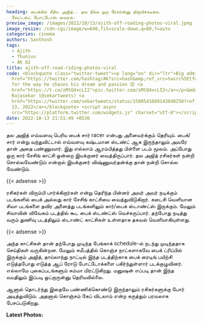 ```yaml
---
heading: பைக்கில் சீறிய அஜித்.. தல நீங்க ஒரு ரேசர்ன்னு நிரூபிச்சுடீங்க.
  லேட்டஸ்ட் போட்டோஸ் வைரல்.
preview_image: /images/2022/10/13/ajith-off-roading-photos-viral.jpeg
image_resize: /cdn-cgi/image/w=640,fit=scale-down,q=80,f=auto
categories: cinema
authors: Santhosh
tags:
  - Ajith
  - Thunivu
  - AK 62
title: ajith-off-road-riding-photos-viral
code: <blockquote class="twitter-tweet"><p lang="en" dir="ltr">Big admirer of <a
  href="https://twitter.com/hashtag/AK?src=hash&amp;ref_src=twsrc%5Etfw">#AK</a>
  for the way he chases his dream and passion 😍 <a
  href="https://t.co/zMtQ4xcLI2">pic.twitter.com/zMtQ4xcLI2</a></p>&mdash;
  Rajasekar (@sekartweets) <a
  href="https://twitter.com/sekartweets/status/1580541689143648258?ref_src=twsrc%5Etfw">October
  13, 2022</a></blockquote> <script async
  src="https://platform.twitter.com/widgets.js" charset="utf-8"></script>
date: 2022-10-13 21:51:49 +0530
---
```

தல அஜித் எவ்வளவு பெரிய பைக் சார் racer என்பது அனைவர்க்கும் தெரியும். பைக்/சார் என்று வந்துவிட்டால் எவ்வளவு கஷ்டமான ஸ்டண்ட் ஆக இருந்தாலும் அவரே தான் அதை பண்ணுவார். இது எல்லாம் ஆரம்பித்தது பிள்ளை படம் மூலம். அப்போது ஒரு கார் சேசிங் காட்சி ஒன்றை இயக்குனர் வைத்திருப்பார். தல அஜித் ரசிகர்கள் நன்றி சொல்லவேண்டும் என்றால் இயக்குனர் விஷ்ணுவர்தன்க்கு தான் நன்றி சொல்ல வேண்டும். 

{{< adsense >}}

ரசிகர்கள் விரும்பி பார்க்கிறார்கள் என்று தெரிந்த பின்னர் அவர் அவர் நடிக்கும் படங்களில் பைக் அல்லது கார் சேசிங் காட்சியை வைத்துவிடுகிறார். கடைசி வெளியான சிவா படங்களை தவிர அனைத்து படங்களிலும் கார்/பைக் ஸ்டாண்ட்ஸ் இருக்கும். மேலும் சிவாவின் விவேகம் படத்தில் கூட பைக் ஸ்டண்ட்ஸ் வெச்சுருப்பார். தற்போது நடித்து வரும் துணிவு படத்திலும் ஸ்டாண்ட் காட்சிகள் உள்ளதாக தகவல் வெளியாகியுள்ளது.

{{< adsense >}}

அந்த காட்சிகள் தான் தற்போது முடிந்த பேங்காக் schedule-ல் நடந்து முடிந்ததாக செய்திகள் வருகின்றன. மேலும் சமீபத்தில் கொஞ்ச நாட்களாகவே பைக் ட்ரிப்பில் இருக்கும் அஜித், தாய்லாந்து நாட்டில் இந்த படத்திற்காக பைக் ரைடிங் பயிற்சி எடுத்தபோது எடுத்த ஆப் ரோடு போட்டோக்களை பகிர்ந்துள்ளார் படக்குழுவினர். எல்லாமே புகைப்படங்களும் சும்மா மிரட்டுகிறது. மனுஷன் எப்படி தான் இந்த வயதிலும் இப்படி ஓட்றாருன்னு தெரியவில்லை.

ஆனால் தொடர்ந்து இதையே பண்ணிக்கொண்டு இருந்தாலும் ரசிகர்களுக்கு போர் அடித்துவிடும். அதனால் கொஞ்சம் கேப் விடலாம் என்ற கருத்தும் பரவலாக பேசப்படுகிறது.

**L﻿atest Photos:**